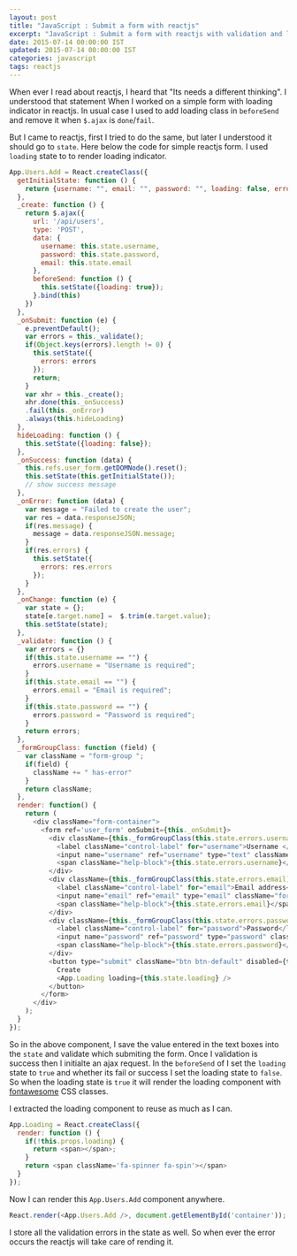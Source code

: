```yaml
---
layout: post
title: "JavaScript : Submit a form with reactjs"
excerpt: "JavaScript : Submit a form with reactjs with validation and loading indicator"
date: 2015-07-14 00:00:00 IST
updated: 2015-07-14 00:00:00 IST
categories: javascript
tags: reactjs
---
```


When ever I read about reactjs, I heard that "Its needs a different thinking". I understood that statement When I worked on a simple form with loading indicator in reactjs. In usual case I used to add loading class in `beforeSend` and remove it when `$.ajax` is `done`/`fail`.

But I came to reactjs, first I tried to do the same, but later I understood it should go to `state`. Here below the code for simple reactjs form. I used `loading` state to to render loading indicator.

```js
App.Users.Add = React.createClass({
  getInitialState: function () {
    return {username: "", email: "", password: "", loading: false, errors: {}}
  },
  _create: function () {
    return $.ajax({
      url: '/api/users',
      type: 'POST',
      data: {
        username: this.state.username,
        password: this.state.password,
        email: this.state.email
      },
      beforeSend: function () {
        this.setState({loading: true});
      }.bind(this)
    })
  },
  _onSubmit: function (e) {
    e.preventDefault();
    var errors = this._validate();
    if(Object.keys(errors).length != 0) {
      this.setState({
        errors: errors
      });
      return;
    }
    var xhr = this._create();
    xhr.done(this._onSuccess)
    .fail(this._onError)
    .always(this.hideLoading)
  },
  hideLoading: function () {
    this.setState({loading: false});
  },
  _onSuccess: function (data) {
    this.refs.user_form.getDOMNode().reset();
    this.setState(this.getInitialState());
    // show success message
  },
  _onError: function (data) {
    var message = "Failed to create the user";
    var res = data.responseJSON;
    if(res.message) {
      message = data.responseJSON.message;
    }
    if(res.errors) {
      this.setState({
        errors: res.errors
      });
    }
  },
  _onChange: function (e) {
    var state = {};
    state[e.target.name] =  $.trim(e.target.value);
    this.setState(state);
  },
  _validate: function () {
    var errors = {}
    if(this.state.username == "") {
      errors.username = "Username is required";
    }
    if(this.state.email == "") {
      errors.email = "Email is required";
    }
    if(this.state.password == "") {
      errors.password = "Password is required";
    }
    return errors;
  },
  _formGroupClass: function (field) {
    var className = "form-group ";
    if(field) {
      className += " has-error"
    }
    return className;
  },
  render: function() {
    return (
      <div className="form-container">
        <form ref='user_form' onSubmit={this._onSubmit}>
          <div className={this._formGroupClass(this.state.errors.username)}>
            <label className="control-label" for="username">Username </label>
            <input name="username" ref="username" type="text" className="form-control" id="username" placeholder="Username" onChange={this._onChange} />
            <span className="help-block">{this.state.errors.username}</span>
          </div>
          <div className={this._formGroupClass(this.state.errors.email)}>
            <label className="control-label" for="email">Email address</label>
            <input name="email" ref="email" type="email" className="form-control" id="email" placeholder="Email" onChange={this._onChange} />
            <span className="help-block">{this.state.errors.email}</span>
          </div>
          <div className={this._formGroupClass(this.state.errors.password)}>
            <label className="control-label" for="password">Password</label>
            <input name="password" ref="password" type="password" className="form-control" id="password" placeholder="Password" onChange={this._onChange} />
            <span className="help-block">{this.state.errors.password}</span>
          </div>
          <button type="submit" className="btn btn-default" disabled={this.state.loading}>
            Create
            <App.Loading loading={this.state.loading} />
          </button>
        </form>
      </div>
    );
  }
});
```

So in the above component, I save the value entered in the text boxes into the `state` and validate which submiting the form. Once I validation is success then I initialte an ajax request. In the `beforeSend` of I set the `loading` state to `true` and whether its fail or success I set the loading state to `false`. So when the loading state is `true` it will render the loading component with [fontawesome](http://fontawesome.io/) CSS classes.

I extracted the loading component to reuse as much as I can.

```js
App.Loading = React.createClass({
  render: function () {
    if(!this.props.loading) {
      return <span></span>;
    }
    return <span className='fa-spinner fa-spin'></span>
  }
});
```

Now I can render this `App.Users.Add` component anywhere.

```js
React.render(<App.Users.Add />, document.getElementById('container'));
```

I store all the validation errors in the state as well. So when ever the error occurs the reactjs will take care of rending it.